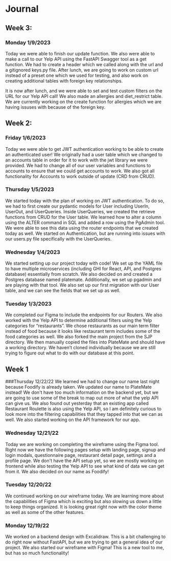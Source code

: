 # Journal

## Week 3:

### Monday 1/9/2023

Today we were able to finish our update function. We also were able to make a call to our Yelp API using the FastAPI Swagger tool as a get function. We had to create a header which we called along with the url and a gitignored keys.py file. After lunch, we are going to work on custom url instead of a preset one which we used for testing, and also work on creating additional tables with foreign key relationships.

It is now after lunch, and we were able to set and test custom filters on the URL for our Yelp API call! We also made an allergies and diet_restrict table. We are currently working on the create function for allergies which we are having issuses with because of the foreign key.

## Week 2:

### Friday 1/6/2023

Today we were able to get JWT authentication working to be able to create an authenticated user! We originally had a user table which we changed to an accounts table in order for it to work with the jwt library we were provided. We had to change all of our user variables and functions to accounts to ensure that we could get accounts to work. We also got all functionality for Accounts to work outside of update (CRD from CRUD).

### Thursday 1/5/2023

We started today with the plan of working on JWT authentication. To do so, we had to first create our pydantic models for User including UserIn, UserOut, and UserQueries. Inside UserQueries, we created the retrieve functions from CRUD for the User table. We learned how to alter a column using the ALTER command in SQL and added a row using the PgAdmin tool. We were able to see this data using the router endpoints that we created today as well. We started on Authentication, but are running into issues with our users.py file specifically with the UserQueries.

### Wednesday 1/4/2023

We started setting up our project today with code! We set up the YAML file to have multiple microservices (including GHI for React, API, and Postgres database) essentially from scratch. We also decided on and created a Postgres database named platemate. Additionally, we set up pgadmin and are playing with that tool. We also set up our first migration with our User table, and we can see the fields that we set up as well.

### Tuesday 1/3/2023

We completed our Figma to include the endpoints for our Routers. We also worked with the Yelp API to determine additional filters using the Yelp categories for “restaurants”. We chose restaurants as our main term filter instead of food because it looks like restaurant term includes some of the food categories as well. We also forked the main project from the SJP directory. We then manually copied the files into PlateMate and should have a working directory. We haven’t cloned individually because we are still trying to figure out what to do with our database at this point.

## Week 1

###Thursday 12/22/22
We learned we had to change our name last night because Foodify is already taken. We updated our name to PlateMate instead! We don't have too much information on the backend yet, but we are going to use some of the break to map out more of what the yelp API can give us. We also found out yesterday that an existing app called Restaurant Roulette is also using the Yelp API, so I am definitely curious to look more into the filtering capabilities that they tapped into that we can as well. We also started working on the API framework for our app.

### Wednesday 12/21/22

Today we are working on completing the wireframe using the Figma tool. Right now we have the following pages setup with landing page, signup and login modals, questionnaire page, restaurant detail page, settings and a profile page. We don't have the API setup yet, so we are mostly working on frontend while also testing the Yelp API to see what kind of data we can get from it. We also decided on our name as Foodify!

### Tuesday 12/20/22

We continued working on our wireframe today. We are learning more about the capabilities of Figma which is exciting but also slowing us down a little to keep things organized. It is looking great right now with the color theme as well as some of the other features.

### Monday 12/19/22

We worked on a backend design with Excalidraw. This is a bit challenging to do right now without FastAPI, but we are trying to get a general idea of our project. We also started our wireframe with Figma! This is a new tool to me, but has so much functionality!
